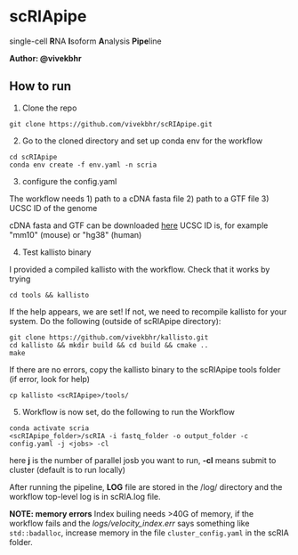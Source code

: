 # scRIApipe

single-cell **R**NA **I**soform **A**nalysis **Pipe**line

**Author: @vivekbhr**

## How to run

1. Clone the repo

```
git clone https://github.com/vivekbhr/scRIApipe.git
```

2. Go to the cloned directory and set up conda env for the workflow

```
cd scRIApipe
conda env create -f env.yaml -n scria
```

3. configure the config.yaml

The workflow needs 1) path to a cDNA fasta file 2) path to a GTF file 3) UCSC ID of the genome

cDNA fasta and GTF can be downloaded [here](https://www.ensembl.org/info/data/ftp/index.html)
UCSC ID is, for example "mm10" (mouse) or "hg38" (human)

4. Test kallisto binary

I provided a compiled kallisto with the workflow. Check that it works by trying

```
cd tools && kallisto
```

If the help appears, we are set! If not, we need to recompile kallisto for your system. Do the following (outside of scRIApipe directory):

```
git clone https://github.com/vivekbhr/kallisto.git
cd kallisto && mkdir build && cd build && cmake ..
make
```

If there are no errors, copy the kallisto binary to the scRIApipe tools folder (if error, look for help)

```
cp kallisto <scRIApipe>/tools/
```

5. Workflow is now set, do the following to run the Workflow

```
conda activate scria
<scRIApipe_folder>/scRIA -i fastq_folder -o output_folder -c config.yaml -j <jobs> -cl
```

here **j** is the number of parallel josb you want to run, **-cl** means submit to cluster (default is to run locally)

After running the pipeline, **LOG** file are stored in the /log/ directory and the workflow top-level log is in scRIA.log file.

**NOTE: memory errors**
Index builing needs >40G of memory, if the workflow fails and the *logs/velocity_index.err* says something like `std::badalloc`, increase memory in the file `cluster_config.yaml` in the scRIA folder.
